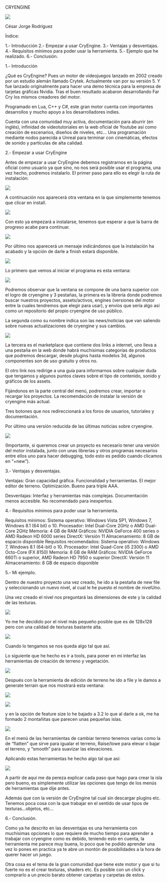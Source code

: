 CRYENGINE


![](https://github.com/cesarjorgerodriguez/Cesar_PGL/blob/main/imgCryEngine/Logo.png)


César Jorge Rodríguez


Índice:

1.- Introducción
2.- Empezar a usar CryEngine.
3.- Ventajas y desventajas.
4.- Requisitos mínimos para poder usar la herramienta.
5.- Ejemplo que he realizado.
6.- Conclusión.














1.- Introducción

¿Qué es CryEngine? Pues un motor de videojuegos lanzado en 2002 creado por un estudio alemán llamado Crytek. Actualmente van por su versión 5. Y fue lanzado originalmente para hacer una demo técnica para la empresa de tarjetas gráficas Nvidia.  Tras el buen resultado acabaron desarrollando Far Cry los mismos creadores del motor.

Programado en Lua, C++ y C#, este gran motor cuenta con importantes desarrollos y mucho apoyo a los desarrolladores indies. 

Cuenta con una comunidad muy activa, documentación para aburrir (en inglés), infinidad de videotutoriales en la web oficial de Youtube así como creación de escenarios, diseños de niveles, etc... Una programación mediante nodos parecida a Unreal para terminar con cinemáticas, efectos de sonido y partículas de alta calidad.

















2.- Empezar a usar CryEngine

Antes de empezar a usar CryEngine debemos registrarnos en la página oficial como usuario ya que sino, no nos será posible usar el programa, una vez hecho, podremos instalarlo. El primer paso para ello es elegir la ruta de instalación:

![](https://github.com/cesarjorgerodriguez/Cesar_PGL/blob/main/imgCryEngine/Install1.png)

A continuación nos aparecerá otra ventana en la que simplemente tenemos que clicar en install.

![](https://github.com/cesarjorgerodriguez/Cesar_PGL/blob/main/imgCryEngine/Install2.png)

Con esto ya empezará a instalarse, tenemos que esperar a que la barra de progreso acabe para continuar.

![](https://github.com/cesarjorgerodriguez/Cesar_PGL/blob/main/imgCryEngine/Install3.png)

Por último nos aparecerá un mensaje indicándonos que la instalación ha acabado y la opción de darle a finish estará disponible.

![](https://github.com/cesarjorgerodriguez/Cesar_PGL/blob/main/imgCryEngine/Install4.png)

Lo primero que vemos al iniciar el programa es esta ventana:

![](https://github.com/cesarjorgerodriguez/Cesar_PGL/blob/main/imgCryEngine/VentanaPrincipal.png)

Podremos observar que la ventana se compone de una barra superior con el logro de cryengine y 3 pestañas, la primera es la librería donde podremos buscar nuestros proyectos, assets/activos, engines (versiones del motor entre la cuales tendremos que elegir para usar), y envíos que sería algo así como un repositorio del propio cryengine de uso público.

La segunda como su nombre indica son las news/noticias que van saliendo sobre nuevas actualizaciones de cryengine y sus cambios.

![](https://github.com/cesarjorgerodriguez/Cesar_PGL/blob/main/imgCryEngine/MenuContent.png)

La tercera es el marketplace que contiene dos links a internet, uno lleva a una pestaña en la web donde habrá muchísimas categorías de productos que podremos descargar, desde plugins hasta modelos 3d, algunos componentes son de uso gratuito y otros no. 

El otro link nos redirige a una guía para informarnos sobre cualquier duda que tengamos y algunos puntos claves sobre el tipo de contenido, sonido y gráficos de los assets.


Fijándonos en la parte central del menú, podremos crear, importar o recargar los proyectos. La recomendación de instalar la versión de cryengine más actual.

Tres botones que nos redireccionará a los foros de usuarios, tutoriales y documentación.

Por último una versión reducida de las últimas noticias sobre cryengine.

![](https://github.com/cesarjorgerodriguez/Cesar_PGL/blob/main/imgCryEngine/MenuContent.png)

(Importante, si queremos crear un proyecto es necesario tener una versión del motor instalada, junto con unas librerías y otros programas necesarios entre ellos uno para hacer debugging, todo esto es pedido cuando clicamos en “+new”).





3.- Ventajas y desventajas.

Ventajas:
Gran capacidad gráfica.
Funcionalidad y herramientas.
El mejor editor de terreno.
Optimización.
Bueno para triple AAA.


Desventajas:
Interfaz y herramientas más complejas.
Documentación menos accesible.
No recomendado para inexpertos.

4.- Requisitos mínimos para poder usar la herramienta.

Requisitos mínimos:
Sistema operativo: Windows Vista SP1, Windows 7, Windows 8.1 (64 bit) o 10.
Procesador: Intel Dual-Core 2GHz o AMD Dual-Core 2GHz
Memoria: 4 GB de RAM
Gráficos: NVIDIA GeForce 400 series o AMD Radeon HD 6000 series
DirectX: Versión 11
Almacenamiento: 8 GB de espacio disponible
Requisitos recomendados:
Sistema operativo: Windows 7, Windows 8.1 (64-bit) o 10.
Procesador: Intel Quad-Core (i5 2300) o AMD Octo-Core (FX 8150)
Memoria: 8 GB de RAM
Gráficos: NVIDIA GeForce 660Ti o superior, AMD Radeon HD 7950 o superior
DirectX: Versión 11
Almacenamiento: 8 GB de espacio disponible


5.- Mi ejemplo.

Dentro de nuestro proyecto una vez creado, he ido a la pestaña de new file y seleccionando un nuevo nivel, al cual le he puesto el nombre de nivelUno. 

Una vez creado el nivel nos preguntará las dimensiones de este y la calidad de las texturas.

![](https://github.com/cesarjorgerodriguez/Cesar_PGL/blob/main/imgCryEngine/NewLevel.png)

Yo me he decidido por el nivel más pequeño posible que es de 128x128 pero con una calidad de texturas bastante alta.

![](https://github.com/cesarjorgerodriguez/Cesar_PGL/blob/main/imgCryEngine/CreadoProyecto.png)

Cuando lo tengamos se nos queda algo tal que así.

Lo siguiente que he hecho es ir a tools, para poner en mi interfaz las herramientas de creación de terreno y vegetación.

![](https://github.com/cesarjorgerodriguez/Cesar_PGL/blob/main/imgCryEngine/Tools.png)

Después con la herramienta de edición de terreno he ido a file y le damos a generate terrain que nos mostrará esta ventana:

![](https://github.com/cesarjorgerodriguez/Cesar_PGL/blob/main/imgCryEngine/TerrainEditor.png)

![](https://github.com/cesarjorgerodriguez/Cesar_PGL/blob/main/imgCryEngine/TerrainGeneration.png)

y en la opción de feature size lo he bajado a 3.2 lo que al darle a ok, me ha formado 2 montañitas que parecen unas pequeñas islas.

![](https://github.com/cesarjorgerodriguez/Cesar_PGL/blob/main/imgCryEngine/Isla1.png)

En el menú de las herramientas de cambiar terreno tenemos varias como la de “flatten” que sirve para igualar el terreno, Raise/lowe para elevar o bajar el terreno, y “smooth” para suavizar las elevaciones.



Aplicando estas herramientas he hecho algo tal que así:

![](https://github.com/cesarjorgerodriguez/Cesar_PGL/blob/main/imgCryEngine/Isla2.png)

A partir de aquí me da pereza explicar cada paso que hago para crear la isla pero bueno, es simplemente utilizar las opciones que tengo de los menús de herramientas que dije antes.

Además que con la versión de CryEngine tal cual sin descargar plugins etc. Tenemos poca cosa con la que trabajar en el sentido de usar tipos de texturas…objetos, etc…


6.- Conclusión.

Como ya he descrito en las desventajas es una herramienta con muchísimas opciones lo que requiere de mucho tiempo para aprender a trabajar con cryengine como es debido, teniendo esto en cuenta, la herramienta me parece muy buena, lo poco que he podido aprender una vez lo pones en practica ya te abre un montón de posibilidades a la hora de querer hacer un juego. 

Otra cosa es el tema de la gran comunidad que tiene este motor y que si tu fuerte no es el crear texturas, shaders etc. Es posible con un click y comprarlo a un precio barato obtener carpetas y carpetas de estos.
